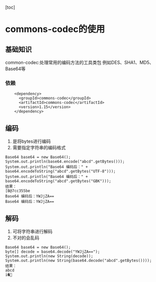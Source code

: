 [toc]

# commons-codec的使用

## 基础知识

common-codec:处理常用的编码方法的工具类包 例如DES、SHA1、MD5、Base64等

### 依赖

```
	<dependency>
      <groupId>commons-codec</groupId>
      <artifactId>commons-codec</artifactId>
      <version>1.15</version>
    </dependency>
```



## 编码

1. 是将bytes进行编码
2. 需要指定字符串的编码格式

```
Base64 base64 = new Base64();
System.out.println(base64.encode("abcd".getBytes()));
System.out.println("Base64 编码后：" + base64.encodeToString("abcd".getBytes("UTF-8")));
System.out.println("Base64 编码后：" + base64.encodeToString("abcd".getBytes("GBK")));
结果：
[B@7cc355be
Base64 编码后：YWJjZA==
Base64 编码后：YWJjZA==
```

## 解码

1. 可将字符串进行解码
2. 不对的会乱码

```
Base64 base64 = new Base64();
byte[] decode = base64.decode("YWJjZA==");
System.out.println(new String(decode));
System.out.println(new String(base64.decode("abcd".getBytes())));
结果：
abcd
i�
```

